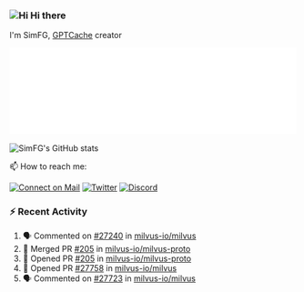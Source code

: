 ### <img src='https://qpluspicture.oss-cn-beijing.aliyuncs.com/6LjjQA/Hi.gif' alt='Hi' width="24"/> Hi there

I'm SimFG, [GPTCache](https://github.com/zilliztech/GPTCache) creator

![Metrics 👋](/metrics.plugin.followup.user.svg)

![SimFG's GitHub stats](https://github-readme-stats.vercel.app/api?username=SimFG&show_icons=true&theme=radical&count_private=true)

📫 How to reach me:

[![Connect on Mail](https://img.shields.io/badge/Ask%20me-anything-1abc9c.svg)](mailto:1142838399@qq.com)
[![Twitter](https://img.shields.io/twitter/follow/FogSim?style=social)](https://twitter.com/FogSim)
[![Discord](https://img.shields.io/discord/1092648432495251507?label=Discord&logo=discord)](https://discord.gg/Q8C6WEjSWV)

### :zap: Recent Activity

<!--START_SECTION:activity-->
1. 🗣 Commented on [#27240](https://github.com/milvus-io/milvus/issues/27240) in [milvus-io/milvus](https://github.com/milvus-io/milvus)
2. 🎉 Merged PR [#205](https://github.com/milvus-io/milvus-proto/pull/205) in [milvus-io/milvus-proto](https://github.com/milvus-io/milvus-proto)
3. 💪 Opened PR [#205](https://github.com/milvus-io/milvus-proto/pull/205) in [milvus-io/milvus-proto](https://github.com/milvus-io/milvus-proto)
4. 💪 Opened PR [#27758](https://github.com/milvus-io/milvus/pull/27758) in [milvus-io/milvus](https://github.com/milvus-io/milvus)
5. 🗣 Commented on [#27723](https://github.com/milvus-io/milvus/issues/27723) in [milvus-io/milvus](https://github.com/milvus-io/milvus)
<!--END_SECTION:activity-->

